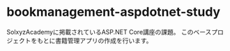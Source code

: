 # bookmanagement-aspdotnet-study
SolxyzAcademyに掲載されているASP.NET Core講座の課題。
このベースプロジェクトをもとに書籍管理アプリの作成を行います。  

